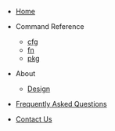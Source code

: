 - [Home](/)

- Command Reference
    * [cfg](reference/cfg)
    * [fn](reference/fn)
    * [pkg](reference/pkg)

- About
    * [Design](about/kpt-design)

- [Frequently Asked Questions](faq/)

- [Contact Us](contact/)